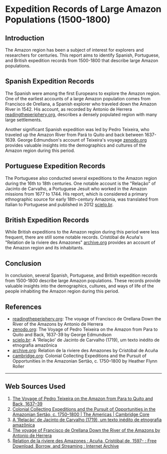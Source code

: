 # Expedition Records of Large Amazon Populations (1500-1800)
## Introduction
The Amazon region has been a subject of interest for explorers and researchers for centuries. This report aims to identify Spanish, Portuguese, and British expedition records from 1500-1800 that describe large Amazon populations.

## Spanish Expedition Records
The Spanish were among the first Europeans to explore the Amazon region. One of the earliest accounts of a large Amazon population comes from Francisco de Orellana, a Spanish explorer who traveled down the Amazon River in 1542. His account, as recorded by Antonio de Herrera [readingtheperiphery.org](https://readingtheperiphery.org/herrera/), describes a densely populated region with many large settlements.

Another significant Spanish expedition was led by Pedro Teixeira, who traveled up the Amazon River from Pará to Quito and back between 1637-1639. George Edmundson's account of Teixeira's voyage [zenodo.org](https://zenodo.org/record/2486841/files/article.pdf) provides valuable insights into the demographics and cultures of the Amazon region during this period.

## Portuguese Expedition Records
The Portuguese also conducted several expeditions to the Amazon region during the 16th to 18th centuries. One notable account is the "Relação" of Jacinto de Carvalho, a Portuguese Jesuit who worked in the Amazon missions from 1677 to 1744. His report, which is considered a primary ethnographic source for early 18th-century Amazonia, was translated from Italian to Portuguese and published in 2012 [scielo.br](https://www.scielo.br/j/bgoeldi/a/sSX5W64997j8HjzxKW9B3LM/?lang=pt).

## British Expedition Records
While British expeditions to the Amazon region during this period were less frequent, there are still some notable records. Cristóbal de Acuña's "Relation de la riviere des Amazones" [archive.org](https://archive.org/details/relationdelarivi00acua/mode/1up) provides an account of the Amazon region and its inhabitants.

## Conclusion
In conclusion, several Spanish, Portuguese, and British expedition records from 1500-1800 describe large Amazon populations. These records provide valuable insights into the demographics, cultures, and ways of life of the people inhabiting the Amazon region during this period.

## References
- [readingtheperiphery.org](https://readingtheperiphery.org/herrera/): The voyage of Francisco de Orellana Down the River of the Amazons by Antonio de Herrera
- [zenodo.org](https://zenodo.org/record/2486841/files/article.pdf): The Voyage of Pedro Teixeira on the Amazon from Para to Quito and Back, 1637-39 by George Edmundson
- [scielo.br](https://www.scielo.br/j/bgoeldi/a/sSX5W64997j8HjzxKW9B3LM/?lang=pt): A 'Relação' de Jacinto de Carvalho (1719), um texto inédito de etnografia amazônica
- [archive.org](https://archive.org/details/relationdelarivi00acua/mode/1up): Relation de la riviere des Amazones by Cristóbal de Acuña
- [cambridge.org](https://www.cambridge.org/core/journals/americas/article/colonial-collecting-expeditions-and-the-pursuit-of-opportunities-in-the-amazonian-sertao-c-17501800/664E3B6DBFEA1F3E3265A363B4BBF8A7): Colonial Collecting Expeditions and the Pursuit of Opportunities in the Amazonian Sertão, c. 1750–1800 by Heather Flynn Roller

---
## Web Sources Used

1. [The Voyage of Pedro Teixeira on the Amazon from Para to Quito and Back, 1637–39](https://zenodo.org/record/2486841/files/article.pdf)
2. [Colonial Collecting Expeditions and the Pursuit of Opportunities in the Amazonian Sertão, c. 1750–1800 | The Americas | Cambridge Core](https://www.cambridge.org/core/journals/americas/article/colonial-collecting-expeditions-and-the-pursuit-of-opportunities-in-the-amazonian-sertao-c-17501800/664E3B6DBFEA1F3E3265A363B4BBF8A7)
3. [A 'Relação' de Jacinto de Carvalho (1719), um texto inédito de etnografia amazônica](https://www.scielo.br/j/bgoeldi/a/sSX5W64997j8HjzxKW9B3LM/?lang=pt)
4. [The voyage of Francisco de Orellana Down the River of the Amazons by Antonio de Herrera](https://readingtheperiphery.org/herrera/)
5. [Relation de la riviere des Amazones : Acuña, Cristóbal de, 1597- : Free Download, Borrow, and Streaming : Internet Archive](https://archive.org/details/relationdelarivi00acua/mode/1up)
